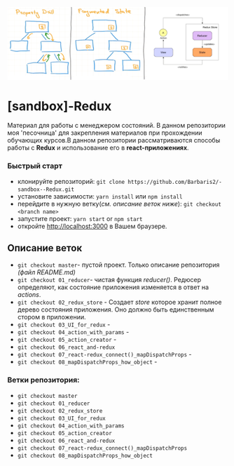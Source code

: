 ![](https://github.com/Barbaris2/-sandbox--Redux/blob/master/images/1.png?style=centerme)

# [sandbox]-Redux

Материал для работы с менеджером состояний. В данном репозитории моя 'песочница' для закрепления материалов при прохождении обучающих курсов.В данном репозитории рассматриваются способы работы с **Redux** и использование его в **react-приложениях**.

### Быстрый старт

- клонируйте репозиторий: `git clone https://github.com/Barbaris2/-sandbox--Redux.git`
- уcтановите зависимости: `yarn install` или `npm install`
- перейдите в нужную ветку(_см. описание веток ниже_): `git checkout <branch name>`
- запустите проект: `yarn start` or `npm start`
- откройте [http://localhost:3000](http://localhost:3000) в Вашем браузере.

## Описание веток

- `git checkout master`- пустой проект. Только описание репозитория _(файл README.md)_
- `git checkout 01_reducer`- чистая функция _reducer()_. Редюсер определяют, как состояние приложения изменяется в ответ на _actions_.
- `git checkout 02_redux_store` - Создает _store_ которое хранит полное дерево состояния приложения. Оно должно быть единственным стором в приложении.
- `git checkout 03_UI_for_redux` -
- `git checkout 04_action_with_params` -
- `git checkout 05_action_creator` -
- `git checkout 06_react_and-redux`
- `git checkout 07_react-redux_connect()_mapDispatchProps` -
- `git checkout 08_mapDispatchProps_how_object` -

### Ветки репозитория:

- `git checkout master`
- `git checkout 01_reducer`
- `git checkout 02_redux_store`
- `git checkout 03_UI_for_redux`
- `git checkout 04_action_with_params`
- `git checkout 05_action_creator`
- `git checkout 06_react_and-redux`
- `git checkout 07_react-redux_connect()_mapDispatchProps`
- `git checkout 08_mapDispatchProps_how_object`
